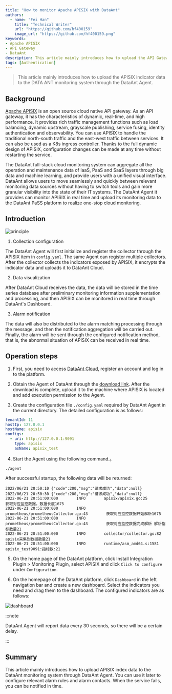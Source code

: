 ```yaml
---
title: "How to monitor Apache APISIX with DataAnt"
authors:
  - name: "Fei Han"
    title: "Technical Writer"
    url: "https://github.com/hf400159"
    image_url: "https://github.com/hf400159.png"
keywords: 
- Apache APISIX
- API Gateway
- DataAnt
description: This article mainly introduces how to upload the API Gateway Apache APISIX indicator data to the DataAnt monitoring system through the DataAnt Agent.
tags: [Authentication]
---
```


> This article mainly introduces how to upload the APISIX indicator data to the DATA ANT monitoring system through the DataAnt Agent.

<!--truncate-->

## Background

[Apache APISIX](https://github.com/apache/apisix) is an open source cloud native API gateway. As an API gateway, it has the characteristics of dynamic, real-time, and high performance. It provides rich traffic management functions such as load balancing, dynamic upstream, grayscale publishing, service fusing, identity authentication and observability. You can use APISIX to handle the traditional north-south traffic and the east-west traffic between services. It can also be used as a K8s ingress controller. Thanks to the full dynamic design of APISIX, configuration changes can be made at any time without restarting the service.

The DataAnt full-stack cloud monitoring system can aggregate all the operation and maintenance data of IaaS, PaaS and SaaS layers through big data and machine learning, and provide users with a unified visual interface. DataAnt allows users to move seamlessly and quickly between relevant monitoring data sources without having to switch tools and gain more granular visibility into the state of their IT systems. The DataAnt Agent it provides can monitor APISIX in real time and upload its monitoring data to the DataAnt PaSS platform to realize one-stop cloud monitoring.

## Introduction

![principle](https://static.apiseven.com/2022/blog/0705/1.svg)

1. Collection configuration

  The DataAnt Agent will first initialize and register the collector through the APISIX item in `config.yaml`. The same Agent can register multiple collectors. After the collector collects the indicators exposed by APISIX, it encrypts the indicator data and uploads it to DataAnt Cloud.

2. Data visualization

  After DataAnt Cloud receives the data, the data will be stored in the time series database after preliminary monitoring information supplementation and processing, and then APISIX can be monitored in real time through DataAnt's Dashboard.

3. Alarm notification

  The data will also be distributed to the alarm matching processing through the message, and then the notification aggregation will be carried out. Finally, the alarm will be sent through the configured notification method, that is, the abnormal situation of APISIX can be received in real time.

## Operation steps

1. First, you need to access [DataAnt Cloud](http://139.224.11.158), register an account and log in to the platform.

2. Obtain the Agent of DataAnt through the [download link](https://pan.baidu.com/s/1fabvSiDLDh8ZRTjpzINHLg?pwd=87d4). After the download is complete, upload it to the machine where APISIX is located and add execution permission to the Agent.

3. Create the configuration file `./config.yaml` required by DataAnt Agent in the current directory. The detailed configuration is as follows:

  ```yaml
  tenantId: 11
  hostIp: 127.0.0.1
  hostName: apisix
  configs:
    - uri: http://127.0.0.1:9091
      type: apisix
      asName: apisix_test
  ```

4. Start the Agent using the following command.。

  ```shell
  ./agent
  ```

  After successful startup, the following data will be returned:

   ```shell
  2022/06/21 20:50:10 {"code":200,"msg":"请求成功","data":null}
  2022/06/21 20:50:30 {"code":200,"msg":"请求成功","data":null}
  2022-06-21 20:51:00:000        INFO        apisix/apisix.go:25        获取对应监控数据，数据长度1675
  2022-06-21 20:51:00:000        INFO        prometheus/prometheusCollector.go:43        获取对应监控数据开始解析1675
  2022-06-21 20:51:00:000        INFO        prometheus/prometheusCollector.go:43        获取对应监控数据完成解析 解析指标数量21
  2022-06-21 20:51:00:000        INFO        collector/collector.go:82        apisix采集到数据数量21
  2022-06-21 20:51:00:000        INFO        runtime/asm_amd64.s:1581        apisix_test9091:指标数:21
  ```

5. On the home page of the DataAnt platform, click Install Integration Plugin > Monitoring Plugin, select APISIX and click `Click to configure` under `Configuration`.

6. On the homepage of the DataAnt platform, click `Dashboard` in the left navigation bar and create a new dashboard. Select the indicators you need and drag them to the dashboard. The configured indicators are as follows:

  ![dashboard](https://static.apiseven.com/2022/blog/0705/2.PNG)

  :::note

  DataAnt Agent will report data every 30 seconds, so there will be a certain delay.

  :::

## Summary

This article mainly introduces how to upload APISIX index data to the DataAnt monitoring system through DataAnt Agent. You can use it later to configure relevant alarm rules and alarm contacts. When the service fails, you can be notified in time.

